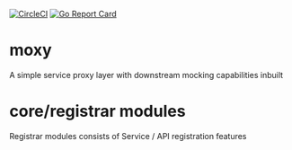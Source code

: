 [![CircleCI](https://circleci.com/gh/heckdevice/moxy.svg?style=svg)](https://circleci.com/gh/heckdevice/moxy)
[![Go Report Card](https://goreportcard.com/badge/github.com/heckdevice/moxy)](https://goreportcard.com/report/github.com/heckdevice/moxy)

# moxy

A simple service proxy layer with downstream mocking capabilities inbuilt

# core/registrar modules

Registrar modules consists of Service / API registration features
